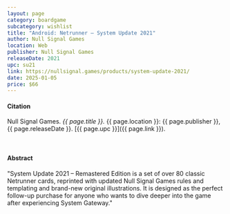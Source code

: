 ```yaml
---
layout: page
category: boardgame
subcategory: wishlist
title: "Android: Netrunner – System Update 2021"
author: Null Signal Games
location: Web
publisher: Null Signal Games
releaseDate: 2021
upc: su21
link: https://nullsignal.games/products/system-update-2021/
date: 2025-01-05
price: $66
---
```


#### Citation

Null Signal Games. *{{ page.title }}.* {{ page.location }}: {{ page.publisher }}, {{ page.releaseDate }}. [{{ page.upc }}]({{ page.link }}).

<br>


#### Abstract

"System Update 2021 – Remastered Edition is a set of over 80 classic Netrunner cards, reprinted with updated Null Signal Games rules and templating and brand-new original illustrations. It is designed as the perfect follow-up purchase for anyone who wants to dive deeper into the game after experiencing System Gateway."
